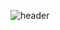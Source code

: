![header](https://capsule-render.vercel.app/api?type=rounded&color=ABD5BE&height=170&section=header&text=Meeseeks%20Dev%20vlog&fontSize=50&fontColor=636d68&animation=twinkling)
